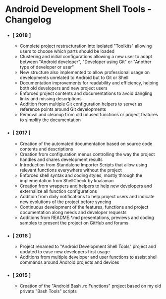 # Android Development Shell Tools - Changelog #


<!-- Indent -->
<!-- List -->

 * ### [ 2018 ] ###

   * Complete project restructuration into isolated "Toolkits"
     allowing users to choose which parts should be loaded
   * Clustering and initial configurations allowing a new user
     to adapt between "Android developer", "Developer using Git"
     or "Another type of developer or user"
   * New structure also implemented to allow professional usage
     on developments unrelated to Android but to Git or Shell
   * Documentation improvements for readability and efficiency,
     helping both old developers and new project users
   * Enforced project contents and documentations to avoid
     dangling links and missing descriptions
   * Addition from multiple Git configuration helpers
     to server as reference points around Git developments
   * Removal and cleanup from old unused functions
     or project features to simplify the documentation

 * ### [ 2017 ] ###

   * Creation of the automated documentation based on
     source code contents and descriptions
   * Creation from configuration menus controlling the way
     the project handles and shares development results
   * Introduction from Standalone Importer Scripts that allow
     using relevant functions everywhere without the project
   * Enforced shell syntax and coding styles, mostly through
     the implementation from ShellCheck by koalaman
   * Creation from wrappers and helpers to help new developers
     and externalize all function configurations
   * Addition from daily notifications to help project users
     and indicate new evolutions of the project before syncing
   * Continuous development of the features, functions and
     project documentation along needs and developer requests
   * Additions from README.*.md presentations, previews and
     coding samples to present the project on GitHub and forums

 * ### [ 2016 ] ###

   * Project renamed to "Android Development Shell Tools" project
     and updated to ease new developers first usage
   * Additions from multiple developer and user functions to
     assist shell commands around Android projects and devices

 * ### [ 2015 ] ###

   * Creation of the "Android Bash .rc Functions" project
     based on my old private "Bash Tools" scripts

<!-- /List -->
<!-- /Indent -->
